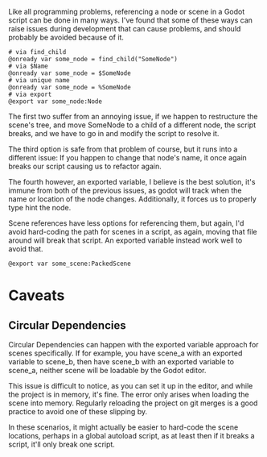 Like all programming problems, referencing a node or scene in a Godot script can be done in many ways. I've found that some of these ways can raise issues during development that can cause problems, and should probably be avoided because of it.

```
# via find_child
@onready var some_node = find_child("SomeNode")
# via $Name
@onready var some_node = $SomeNode
# via unique name
@onready var some_node = %SomeNode
# via export
@export var some_node:Node
```

The first two suffer from an annoying issue, if we happen to restructure the scene's tree, and move SomeNode to a child of a different node, the script breaks, and we have to go in and modify the script to resolve it.

The third option is safe from that problem of course, but it runs into a different issue: If you happen to change that node's name, it once again breaks our script causing us to refactor again.

The fourth however, an exported variable, I believe is the best solution, it's immune from both of the previous issues, as godot will track when the name or location of the node changes. Additionally, it forces us to properly type hint the node.

Scene references have less options for referencing them, but again, I'd avoid hard-coding the path for scenes in a script, as again, moving that file around will break that script. An exported variable instead work well to avoid that.

```
@export var some_scene:PackedScene
```

# Caveats

## Circular Dependencies
Circular Dependencies can happen with the exported variable approach for scenes specifically. If for example, you have scene_a with an exported variable to scene_b, then have scene_b with an exported variable to scene_a, neither scene will be loadable by the Godot editor.

This issue is difficult to notice, as you can set it up in the editor, and while the project is in memory, it's fine. The error only arises when loading the scene into memory. Regularly reloading the project on git merges is a good practice to avoid one of these slipping by.

In these scenarios, it might actually be easier to hard-code the scene locations, perhaps in a global autoload script, as at least then if it breaks a script, it'll only break one script.